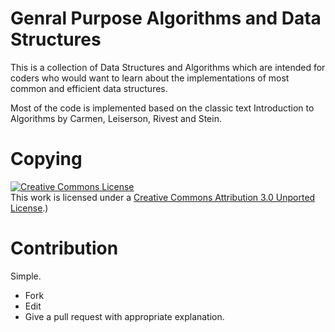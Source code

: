 Genral Purpose Algorithms and Data Structures
====

This is a collection of Data Structures and Algorithms which are intended for coders who would want to learn about the implementations of most common and efficient data structures.

Most of the code is implemented based on the classic text Introduction to Algorithms by Carmen, Leiserson, Rivest and Stein. 

Copying
====
<a rel="license" href="http://creativecommons.org/licenses/by/3.0/"><img alt="Creative Commons License" style="border-width:0" src="http://i.creativecommons.org/l/by/3.0/88x31.png" /></a><br />This work is licensed under a <a rel="license" href="http://creativecommons.org/licenses/by/3.0/">Creative Commons Attribution 3.0 Unported License</a>.)

Contribution
===
Simple.
 * Fork
 * Edit
 * Give a pull request with appropriate explanation.
    
